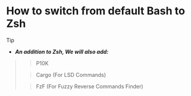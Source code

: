 # How to switch from default Bash to Zsh

> [!TIP]
> 
- ___An addition to Zsh, We will also add:___
>
> > P10K
>
> > Cargo (For LSD Commands)
>
> > FzF (For Fuzzy Reverse Commands Finder)

